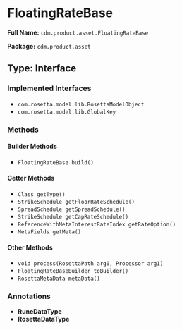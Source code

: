 # FloatingRateBase

**Full Name:** `cdm.product.asset.FloatingRateBase`

**Package:** `cdm.product.asset`

## Type: Interface

### Implemented Interfaces

- `com.rosetta.model.lib.RosettaModelObject`
- `com.rosetta.model.lib.GlobalKey`

### Methods

#### Builder Methods

- `FloatingRateBase build()`

#### Getter Methods

- `Class getType()`
- `StrikeSchedule getFloorRateSchedule()`
- `SpreadSchedule getSpreadSchedule()`
- `StrikeSchedule getCapRateSchedule()`
- `ReferenceWithMetaInterestRateIndex getRateOption()`
- `MetaFields getMeta()`

#### Other Methods

- `void process(RosettaPath arg0, Processor arg1)`
- `FloatingRateBaseBuilder toBuilder()`
- `RosettaMetaData metaData()`

### Annotations

- **RuneDataType**
- **RosettaDataType**

